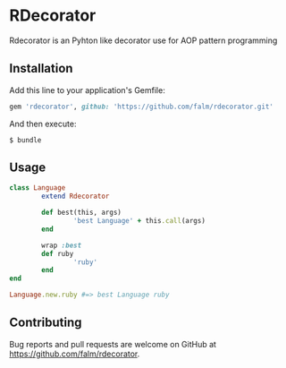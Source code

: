 # RDecorator

Rdecorator is an Pyhton like decorator use for AOP pattern programming

## Installation

Add this line to your application's Gemfile:

```ruby
gem 'rdecorator', github: 'https://github.com/falm/rdecorator.git'
```

And then execute:

    $ bundle

## Usage

```ruby
class Language
		extend Rdecorator

		def best(this, args)
				'best Language' + this.call(args)	
		end

		wrap :best
		def ruby
				'ruby'	
		end
end

Language.new.ruby #=> best Language ruby


```


## Contributing

Bug reports and pull requests are welcome on GitHub at https://github.com/falm/rdecorator.
